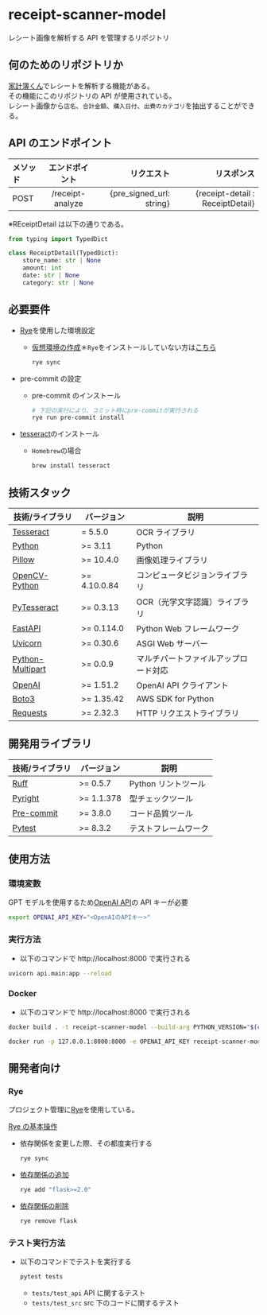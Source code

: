 # receipt-scanner-model

レシート画像を解析する API を管理するリポジトリ

## 何のためのリポジトリか

[家計簿くん](https://github.com/AyumuOgasawara/receipt-scanner)でレシートを解析する機能がある。<br>
その機能にこのリポジトリの API が使用されている。<br>
レシート画像から`店名`、`合計金額`、`購入日付`、`出費のカテゴリ`を抽出することができる。

## API のエンドポイント

| メソッド |  エンドポイント  |               リクエスト |                       リスポンス |
| :------- | :--------------: | -----------------------: | -------------------------------: |
| POST     | /receipt-analyze | {pre_signed_url: string} | {receipt-detail : ReceiptDetail} |

※REceiptDetail は以下の通りである。

```python
from typing import TypedDict

class ReceiptDetail(TypedDict):
    store_name: str | None
    amount: int
    date: str | None
    category: str | None
```

## 必要要件

- [Rye](https://rye.astral.sh/)を使用した環境設定

  - [仮想環境の作成](https://rye.astral.sh/guide/basics/#first-sync)＊`Rye`をインストールしていない方は[こちら](https://rye.astral.sh/guide/installation/)<br>
    ```sh
    rye sync
    ```

- pre-commit の設定

  - pre-commit のインストール
    ```sh
    # 下記の実行により、コミット時にpre-commitが実行される
    rye run pre-commit install
    ```

- [tesseract](https://tesseract-ocr.github.io/tessdoc/Installation.html)のインストール
  - `Homebrew`の場合
    ```sh
    brew install tesseract
    ```

## 技術スタック

| 技術/ライブラリ                                          | バージョン   | 説明                                 |
| -------------------------------------------------------- | ------------ | ------------------------------------ |
| [Tesseract](https://github.com/tesseract-ocr/tesseract)  | = 5.5.0      | OCR ライブラリ                       |
| [Python](https://www.python.org/)                        | >= 3.11      | Python                               |
| [Pillow](https://pypi.org/project/pillow/)               | >= 10.4.0    | 画像処理ライブラリ                   |
| [OpenCV-Python](https://pypi.org/project/opencv-python/) | >= 4.10.0.84 | コンピュータビジョンライブラリ       |
| [PyTesseract](https://pypi.org/project/pytesseract/)     | >= 0.3.13    | OCR（光学文字認識）ライブラリ        |
| [FastAPI](https://fastapi.tiangolo.com/ja/)              | >= 0.114.0   | Python Web フレームワーク            |
| [Uvicorn](https://www.uvicorn.org/)                      | >= 0.30.6    | ASGI Web サーバー                    |
| [Python-Multipart](https://multipart.fastapiexpert.com/) | >= 0.0.9     | マルチパートファイルアップロード対応 |
| [OpenAI](https://openai.com/index/openai-api/)           | >= 1.51.2    | OpenAI API クライアント              |
| [Boto3](https://aws.amazon.com/jp/sdk-for-python/)       | >= 1.35.42   | AWS SDK for Python                   |
| [Requests](https://pypi.org/project/requests/)           | >= 2.32.3    | HTTP リクエストライブラリ            |

## 開発用ライブラリ

| 技術/ライブラリ                                         | バージョン | 説明                 |
| ------------------------------------------------------- | ---------- | -------------------- |
| [Ruff](https://docs.astral.sh/ruff/)                    | >= 0.5.7   | Python リントツール  |
| [Pyright](https://microsoft.github.io/pyright/#/)       | >= 1.1.378 | 型チェックツール     |
| [Pre-commit](https://pre-commit.com/)                   | >= 3.8.0   | コード品質ツール     |
| [Pytest](https://docs.pytest.org/en/stable/index.html#) | >= 8.3.2   | テストフレームワーク |

## 使用方法

### 環境変数

GPT モデルを使用するため[OpenAI API](https://openai.com/index/openai-api/)の API キーが必要

```sh
export OPENAI_API_KEY="<OpenAIのAPIキー>"
```

### 実行方法

- 以下のコマンドで http://localhost:8000 で実行される

```sh
uvicorn api.main:app --reload
```

### Docker

- 以下のコマンドで http://localhost:8000 で実行される

```sh
docker build . -t receipt-scanner-model --build-arg PYTHON_VERSION="$(cat .python-version)"

docker run -p 127.0.0.1:8000:8000 -e OPENAI_API_KEY receipt-scanner-model
```

## 開発者向け

### Rye

プロジェクト管理に[Rye](https://rye.astral.sh/)を使用している。<br>

[Rye の基本操作](https://rye.astral.sh/guide/basics/)

- 依存関係を変更した際、その都度実行する
  ```sh
  rye sync
  ```
- [依存関係の追加](https://rye.astral.sh/guide/basics/#adding-dependencies)
  ```sh
  rye add "flask>=2.0"
  ```
- [依存関係の削除](https://rye.astral.sh/guide/basics/#remove-a-dependency)
  ```sh
  rye remove flask
  ```

### テスト実行方法

- 以下のコマンドでテストを実行する

  ```sh
  pytest tests
  ```

  - `tests/test_api`
    API に関するテスト
  - `tests/test_src`
    src 下のコードに関するテスト
